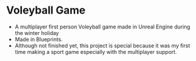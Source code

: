 # Voleyball Game

-	A multiplayer first person Voleyball game made in Unreal Engine during the winter holiday
-	Made in Blueprints.
- Although not finished yet, this project is special because it was my first time making a sport game especially with the multiplayer support.
